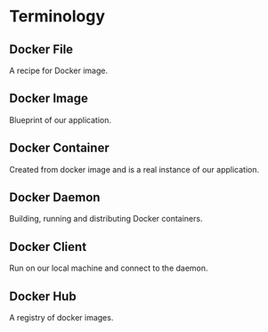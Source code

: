 # Terminology

## Docker File

A recipe for Docker image.

## Docker Image

Blueprint of our application.

## Docker Container

Created from docker image and is a real instance of our application.

## Docker Daemon

Building, running and distributing Docker containers.

## Docker Client

Run on our local machine and connect to the daemon.

## Docker Hub

A registry of docker images.